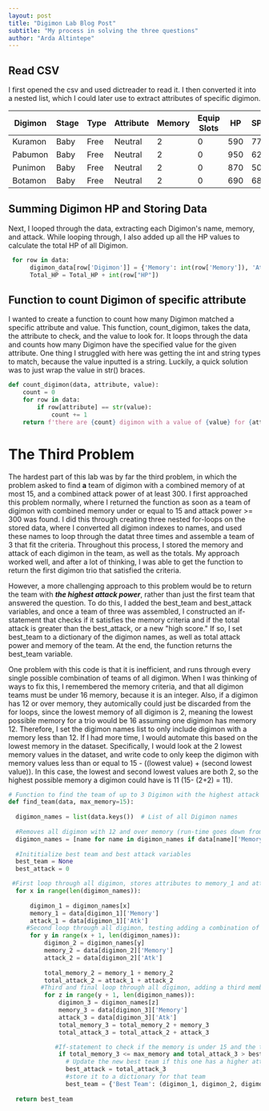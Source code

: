 ```yaml
---
layout: post
title: "Digimon Lab Blog Post"
subtitle: "My process in solving the three questions"
author: "Arda Altintepe"
---
```



## Read CSV

I first opened the csv and used dictreader to read it. I then converted it into a nested list, which I could later use to extract attributes of specific digimon.

| Digimon  | Stage | Type  | Attribute | Memory | Equip Slots | HP  | SP  | Atk | Def | Int | Spd |
|----------|-------|-------|-----------|--------|-------------|-----|-----|-----|-----|-----|-----|
| Kuramon  | Baby  | Free  | Neutral   | 2      | 0           | 590 | 77  | 79  | 69  | 68  | 95  |
| Pabumon  | Baby  | Free  | Neutral   | 2      | 0           | 950 | 62  | 76  | 76  | 69  | 68  |
| Punimon  | Baby  | Free  | Neutral   | 2      | 0           | 870 | 50  | 97  | 87  | 50  | 75  |
| Botamon  | Baby  | Free  | Neutral   | 2      | 0           | 690 | 68  | 77  | 95  | 76  | 61  |


## Summing Digimon HP and Storing Data

Next, I looped through the data, extracting each Digimon's name, memory, and attack. While looping through, I also added up all the HP values to calculate the total HP of all Digimon.

```python
 for row in data:
      digimon_data[row['Digimon']] = {'Memory': int(row['Memory']), 'Atk': int(row['Atk'])}
      Total_HP = Total_HP + int(row["HP"])
```

## Function to count Digimon of specific attribute

I wanted to create a function to count how many Digimon matched a specific attribute and value. This function, count_digimon, takes the data, the attribute to check, and the value to look for. It loops through the data and counts how many Digimon have the specified value for the given attribute. One thing I struggled with here was getting the int and string types to match, because the value inputted is a string. Luckily, a quick solution was to just wrap the value in str() braces. 

```python
def count_digimon(data, attribute, value):
    count = 0
    for row in data:
        if row[attribute] == str(value):
            count += 1
    return f'there are {count} digimon with a value of {value} for {attribute}'
```

# The Third Problem

The hardest part of this lab was by far the third problem, in which the problem asked to find **a** team of digimon with a combined memory of at most 15, and a combined attack power of at least 300. 
I first approached this problem normally, where I returned the function as soon as a team of digimon with combined memory under or equal to 15 and attack power >= 300 was found. 
I did this through creating three nested for-loops on the stored data, where I converted all digimon indexes to names, and used these names to loop through the datat three times and assemble a team of 3 that fit the criteria. Throughout this process, I stored the memory and attack of each digimon in the team, as well as the totals. My approach worked well, and after a lot of thinking, I was able to get the function to return the first digimon trio that satisfied the criteria. 

However, a more challenging approach to this problem would be to return the team with **_the highest attack power_**, rather than just the first team that answered the question. To do this, I added the best_team and best_attack variables, and once a team of three was assembled, I constructed an if-statement that checks if it satisfies the memory criteria and if the total attack is greater than the best_attack, or a new "high score." If so, I set best_team to a dictionary of the digimon names, as well as total attack power and memory of the team. At the end, the function returns the best_team variable. 

One problem with this code is that it is inefficient, and runs through every single possible combination of teams of all digimon. When I was thinking of ways to fix this, I remembered the memory criteria, and that all digimon teams must be under 16 memory, because it is an integer. Also, if a digimon has 12 or over memory, they automically could just be discarded from the for loops, since the lowest memory of all digimon is 2, meaning the lowest possible memory for a trio would be 16 assuming one digimon has memory 12. Therefore, I set the digimon names list to only include digimon with a memory less than 12. If I had more time, I would automate this based on the lowest memory in the dataset. Specifically, I would look at the 2 lowest memory values in the dataset, and write code to only keep the digimon with memory values less than or equal to 15 - ((lowest value) + (second lowest value)). In this case, the lowest and second lowest values are both 2, so the highest possible memory a digimon could have is 11 (15- (2+2) = 11).

```python
# Function to find the team of up to 3 Digimon with the highest attack and with total memory <= 15 
def find_team(data, max_memory=15):
    
  digimon_names = list(data.keys())  # List of all Digimon names
  
  #Removes all digimon with 12 and over memory (run-time goes down from 0.4s to 0.0s)
  digimon_names = [name for name in digimon_names if data[name]['Memory'] < 12]
  
  #Inititialize best team and best attack variables
  best_team = None
  best_attack = 0

 #First loop through all digimon, stores attributes to memory_1 and attack_1 and name to digimon_1
  for x in range(len(digimon_names)):
    
      digimon_1 = digimon_names[x]
      memory_1 = data[digimon_1]['Memory']
      attack_1 = data[digimon_1]['Atk']
     #Second loop through all digimon, testing adding a combination of all second digimons to that first one's attributes and storing under total_memory_2 and total_attack_2
      for y in range(x + 1, len(digimon_names)):
          digimon_2 = digimon_names[y]
          memory_2 = data[digimon_2]['Memory']
          attack_2 = data[digimon_2]['Atk']
         
          total_memory_2 = memory_1 + memory_2
          total_attack_2 = attack_1 + attack_2
         #Third and final loop through all digimon, adding a third membor to the team of 2 and storing all new attack and memory to the new total
          for z in range(y + 1, len(digimon_names)):
              digimon_3 = digimon_names[z]
              memory_3 = data[digimon_3]['Memory']
              attack_3 = data[digimon_3]['Atk']
              total_memory_3 = total_memory_2 + memory_3
              total_attack_3 = total_attack_2 + attack_3

             #If-statement to check if the memory is under 15 and the total attack is a new high score for those under 15.
              if total_memory_3 <= max_memory and total_attack_3 > best_attack:
                # Update the new best team if this one has a higher attack value
                best_attack = total_attack_3
                #store it to a dictionary for that team
                best_team = {'Best Team': (digimon_1, digimon_2, digimon_3), 'Total Memory': total_memory_3, 'Total Attack': total_attack_3}
                
  return best_team
```
